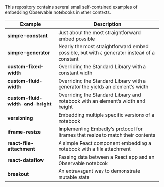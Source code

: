 This repository contains several small self-contained examples of embedding Observable notebooks in other contexts.

| Example | Description | 
|---|---|
| **simple-constant** | Just about the most straightforward embed possible |
| **simple-generator** | Nearly the most straightforward embed possible, but with a generator instead of a constant |
| **custom-fixed-width** | Overriding the Standard Library with a constant width |
| **custom-fluid-width** | Overriding the Standard Library with a generator the yields an element’s width |
| **custom-fluid-width-and-height** | Overriding the Standard Library and notebook with an element’s width and height |
| **versioning** | Embedding multiple specific versions of a notebook |
| **iframe-resize** | Implementing Embedly’s protocol for Iframes that resize to match their contents |
| **react-file-attachment** | A simple React component embedding a notebook with a file attachment |
| **react-dataflow** | Passing data between a React app and an Observable notebook |
| **breakout** | An extravagant way to demonstrate mutable state |
